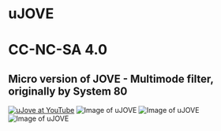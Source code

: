 # uJOVE
# CC-NC-SA 4.0
## Micro version of JOVE - Multimode filter, originally by System 80
[![uJove at YouTube](https://github.com/Shayshez/uJOVE/blob/master/YouTube.png)](https://youtu.be/qpCmzDNtNPw)
![Image of uJOVE](https://github.com/Shayshez/uJOVE/blob/master/uJove_pr_s.png)
![Image of uJOVE](https://github.com/Shayshez/uJOVE/blob/master/uJOVE5T.png)
![Image of uJOVE](https://github.com/Shayshez/uJOVE/blob/master/uJOVE5B.png)
